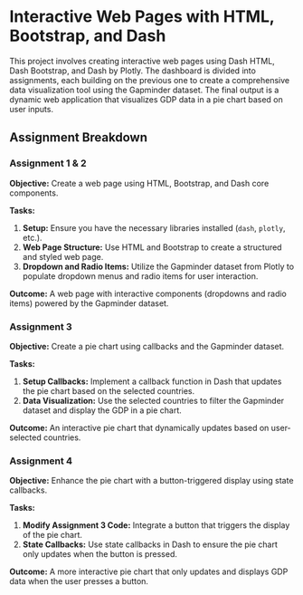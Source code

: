 # Interactive Web Pages with HTML, Bootstrap, and Dash

This project involves creating interactive web pages using Dash HTML, Dash Bootstrap, and Dash by Plotly. The dashboard is divided into assignments, each building on the previous one to create a comprehensive data visualization tool using the Gapminder dataset. The final output is a dynamic web application that visualizes GDP data in a pie chart based on user inputs.

## Assignment Breakdown

### Assignment 1 & 2

**Objective:** Create a web page using HTML, Bootstrap, and Dash core components.

**Tasks:**

1. **Setup:** Ensure you have the necessary libraries installed (`dash`, `plotly`, etc.).
2. **Web Page Structure:** Use HTML and Bootstrap to create a structured and styled web page.
3. **Dropdown and Radio Items:** Utilize the Gapminder dataset from Plotly to populate dropdown menus and radio items for user interaction.

**Outcome:** A web page with interactive components (dropdowns and radio items) powered by the Gapminder dataset.

### Assignment 3

**Objective:** Create a pie chart using callbacks and the Gapminder dataset.

**Tasks:**

1. **Setup Callbacks:** Implement a callback function in Dash that updates the pie chart based on the selected countries.
2. **Data Visualization:** Use the selected countries to filter the Gapminder dataset and display the GDP in a pie chart.

**Outcome:** An interactive pie chart that dynamically updates based on user-selected countries.

### Assignment 4

**Objective:** Enhance the pie chart with a button-triggered display using state callbacks.

**Tasks:**

1. **Modify Assignment 3 Code:** Integrate a button that triggers the display of the pie chart.
2. **State Callbacks:** Use state callbacks in Dash to ensure the pie chart only updates when the button is pressed.

**Outcome:** A more interactive pie chart that only updates and displays GDP data when the user presses a button.

